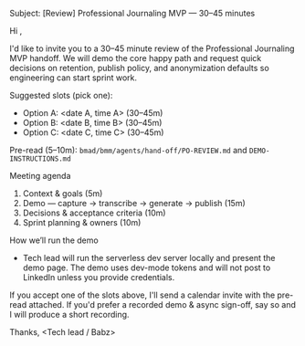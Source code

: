 Subject: [Review] Professional Journaling MVP — 30–45 minutes

Hi <PO name>,

I'd like to invite you to a 30–45 minute review of the Professional Journaling MVP handoff. We will demo the core happy path and request quick decisions on retention, publish policy, and anonymization defaults so engineering can start sprint work.

Suggested slots (pick one):
- Option A: <date A, time A> (30–45m)
- Option B: <date B, time B> (30–45m)
- Option C: <date C, time C> (30–45m)

Pre-read (5–10m): `bmad/bmm/agents/hand-off/PO-REVIEW.md` and `DEMO-INSTRUCTIONS.md`

Meeting agenda
1. Context & goals (5m)
2. Demo — capture → transcribe → generate → publish (15m)
3. Decisions & acceptance criteria (10m)
4. Sprint planning & owners (10m)

How we’ll run the demo
- Tech lead will run the serverless dev server locally and present the demo page. The demo uses dev-mode tokens and will not post to LinkedIn unless you provide credentials.

If you accept one of the slots above, I'll send a calendar invite with the pre-read attached. If you'd prefer a recorded demo & async sign-off, say so and I will produce a short recording.

Thanks,
<Tech lead / Babz>
